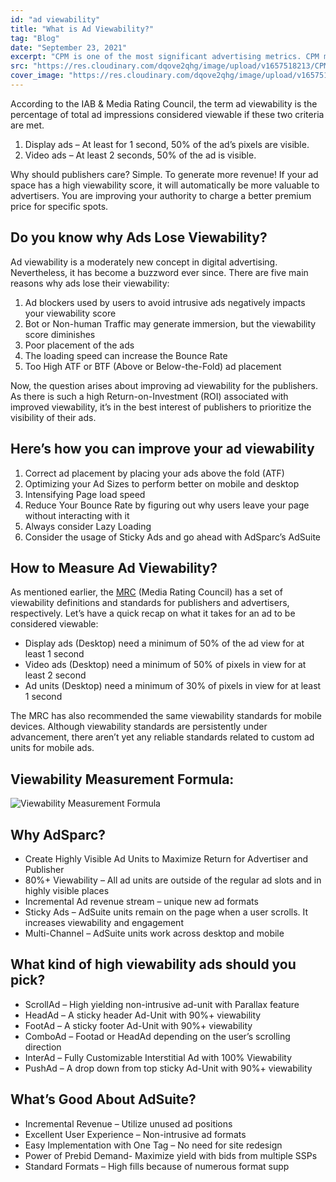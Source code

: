 ```yaml
---
id: "ad viewability"
title: "What is Ad Viewability?"
tag: "Blog"
date: "September 23, 2021"
excerpt: "CPM is one of the most significant advertising metrics. CPM means cost per mille, i.e. the cost per thousand impressions. Simply it means the cost..."
src: "https://res.cloudinary.com/dqove2qhg/image/upload/v1657518213/CPM%20Calculators/Frame_3_6_mvqwkn.svg"
cover_image: "https://res.cloudinary.com/dqove2qhg/image/upload/v1657518213/CPM%20Calculators/Frame_3_6_mvqwkn.svg"
---
```


According to the IAB & Media Rating Council, the term ad viewability is the percentage of total ad impressions considered viewable if these two criteria are met.

1. Display ads – At least for 1 second, 50% of the ad’s pixels are visible.
2. Video ads – At least 2 seconds, 50% of the ad is visible.

Why should publishers care? Simple. To generate more revenue! If your ad space has a high viewability score, it will automatically be more valuable to advertisers. You are improving your authority to charge a better premium price for specific spots.

## Do you know why Ads Lose Viewability?

Ad viewability is a moderately new concept in digital advertising. Nevertheless, it has become a buzzword ever since. There are five main reasons why ads lose their viewability:

1.  Ad blockers used by users to avoid intrusive ads negatively impacts your viewability score
2.  Bot or Non-human Traffic may generate immersion, but the viewability score diminishes
3.  Poor placement of the ads
4.  The loading speed can increase the Bounce Rate
5.  Too High ATF or BTF (Above or Below-the-Fold) ad placement

Now, the question arises about improving ad viewability for the publishers. As there is such a high Return-on-Investment (ROI) associated with improved viewability, it’s in the best interest of publishers to prioritize the visibility of their ads.

## Here’s how you can improve your ad viewability

1.  Correct ad placement by placing your ads above the fold (ATF)
2.  Optimizing your Ad Sizes to perform better on mobile and desktop
3.  Intensifying Page load speed
4.  Reduce Your Bounce Rate by figuring out why users leave your page without interacting with it
5.  Always consider Lazy Loading
6.  Consider the usage of Sticky Ads and go ahead with AdSparc’s AdSuite

## How to Measure Ad Viewability?

As mentioned earlier, the [MRC](http://mediaratingcouncil.org/) (Media Rating Council) has a set of viewability definitions and standards for publishers and advertisers, respectively. Let’s have a quick recap on what it takes for an ad to be considered viewable:

- Display ads (Desktop) need a minimum of 50% of the ad view for at least 1 second
- Video ads (Desktop) need a minimum of 50% of pixels in view for at least 2 second
- Ad units (Desktop) need a minimum of 30% of pixels in view for at least 1 second

The MRC has also recommended the same viewability standards for mobile devices. Although viewability standards are persistently under advancement, there aren’t yet any reliable standards related to custom ad units for mobile ads.

## Viewability Measurement Formula:

![Viewability Measurement Formula](https://res.cloudinary.com/dqove2qhg/image/upload/v1657093460/CPM%20Calculators/viewablity_xcsavd.jpg)

## Why AdSparc?

- Create Highly Visible Ad Units to Maximize Return for Advertiser and Publisher
- 80%+ Viewability – All ad units are outside of the regular ad slots and in highly visible places
- Incremental Ad revenue stream – unique new ad formats
- Sticky Ads – AdSuite units remain on the page when a user scrolls. It increases viewability and engagement
- Multi-Channel – AdSuite units work across desktop and mobile

## What kind of high viewability ads should you pick?

- ScrollAd – High yielding non-intrusive ad-unit with Parallax feature
- HeadAd – A sticky header Ad-Unit with 90%+ viewability
- FootAd – A sticky footer Ad-Unit with 90%+ viewability
- ComboAd – Footad or HeadAd depending on the user’s scrolling direction
- InterAd – Fully Customizable Interstitial Ad with 100% Viewability
- PushAd – A drop down from top sticky Ad-Unit with 90%+ viewability

## What’s Good About AdSuite?

- Incremental Revenue – Utilize unused ad positions
- Excellent User Experience – Non-intrusive ad formats
- Easy Implementation with One Tag – No need for site redesign
- Power of Prebid Demand- Maximize yield with bids from multiple SSPs
- Standard Formats – High fills because of numerous format supp

